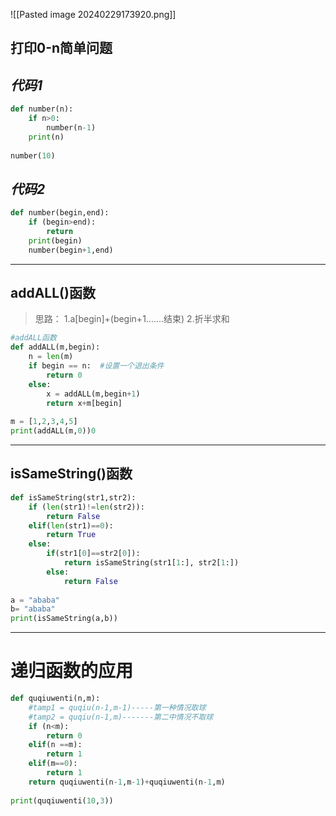 ![[Pasted image 20240229173920.png]]

## 打印0-n简单问题

*代码1*
 ---
```python nums
def number(n):  
    if n>0:  
        number(n-1)  
    print(n)  
  
number(10)
```

*代码2*
---
```python nums
def number(begin,end):  
    if (begin>end):  
        return  
    print(begin)  
    number(begin+1,end)
```

---
## addALL()函数
> 思路：
> 1.a[begin]+(begin+1.......结束)
> 2.折半求和

```python nums
#addALL函数  
def addALL(m,begin):  
    n = len(m)  
    if begin == n:  #设置一个退出条件
        return 0  
    else:  
        x = addALL(m,begin+1)  
        return x+m[begin]  
  
m = [1,2,3,4,5]  
print(addALL(m,0))0
```

---
## isSameString()函数
```python nums
def isSameString(str1,str2):  
    if (len(str1)!=len(str2)):  
        return False  
    elif(len(str1)==0):  
        return True  
    else:  
        if(str1[0]==str2[0]):  
            return isSameString(str1[1:], str2[1:])  
        else:  
            return False  
  
a = "ababa"  
b= "ababa"  
print(isSameString(a,b))
``` 

---
# 递归函数的应用

```python nums
def quqiuwenti(n,m):  
    #tamp1 = quqiu(n-1,m-1)-----第一种情况取球  
    #tamp2 = quqiu(n-1,m)-------第二中情况不取球  
    if (n<m):  
        return 0  
    elif(n ==m):  
        return 1  
    elif(m==0):  
        return 1  
    return quqiuwenti(n-1,m-1)+quqiuwenti(n-1,m)  
  
print(quqiuwenti(10,3))
```